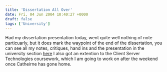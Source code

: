 ```yaml
---
title: 'Dissertation All Over'
date: Fri, 04 Jun 2004 10:40:27 +0000
draft: false
tags: ['University']
---
```


Had my dissertation presentation today, went quite well nothing of note particuarly, but it does mark the waypoint of the end of the dissertation, you can see all my notes, critiques, hand ins and the presentation in the university section [here](/university/dissertation/) I also got an extention to the Client Server Technologies coursework, which I am going to work on after the weekend once Catheirne has gone home.